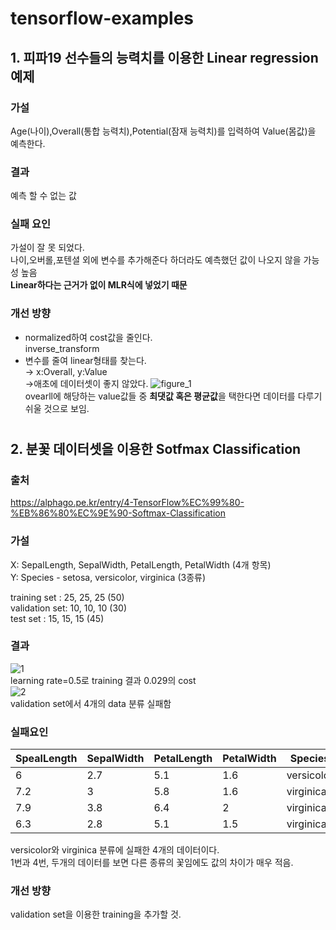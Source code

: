 # tensorflow-examples

## 1. 피파19 선수들의 능력치를 이용한 Linear regression 예제
### 가설
Age(나이),Overall(통합 능력치),Potential(잠재 능력치)를 입력하여 Value(몸값)을 예측한다.

### 결과
 예측 할 수 없는 값

### 실패 요인
가설이 잘 못 되었다.\
나이,오버롤,포텐셜 외에 변수를 추가해준다 하더라도 예측했던 값이 나오지 않을 가능성 높음\
**Linear하다는 근거가 없이 MLR식에 넣었기 때문**

### 개선 방향
- normalized하여 cost값을 줄인다.\
inverse_transform 
- 변수를 줄여 linear형태를 찾는다.\
→ x:Overall, y:Value\
→애초에 데이터셋이 좋지 않았다.
![figure_1](https://user-images.githubusercontent.com/31649100/52390948-51809b80-2ade-11e9-82f0-2c91a2f8c9f3.png)\
ovearll에 해당하는 value값들 중 **최댓값 혹은 평균값**을 택한다면 데이터를 다루기 쉬울 것으로 보임.


# 

## 2. 분꽃 데이터셋을 이용한 Sotfmax Classification
### 출처
 https://alphago.pe.kr/entry/4-TensorFlow%EC%99%80-%EB%86%80%EC%9E%90-Softmax-Classification

### 가설
X: SepalLength, SepalWidth, PetalLength, PetalWidth (4개 항목)\
Y: Species - setosa, versicolor, virginica (3종류)

 training set : 25, 25, 25 (50)\
validation set: 10, 10, 10 (30)\
   test   set : 15, 15, 15 (45)

### 결과
![1](https://user-images.githubusercontent.com/31649100/52391818-93abdc00-2ae2-11e9-9ae4-e38969e4e66a.png)\
learning rate=0.5로 training 결과 0.029의 cost\
![2](https://user-images.githubusercontent.com/31649100/52391784-78d96780-2ae2-11e9-8c77-2e08070f0dfa.png)\
validation set에서 4개의 data 분류 실패함

### 실패요인
SpealLength|SepalWidth|PetalLength|PetalWidth|Species
-|-|-|-|-
6|2.7|5.1|1.6|versicolor
7.2|3|5.8|1.6|virginica
7.9|3.8|6.4|2|virginica
6.3|2.8|5.1|1.5|virginica
versicolor와 virginica 분류에 실패한 4개의 데이터이다.\
1번과 4번, 두개의 데이터를 보면 다른 종류의 꽃임에도 값의 차이가 매우 적음.

### 개선 방향
validation set을 이용한 training을 추가할 것.


